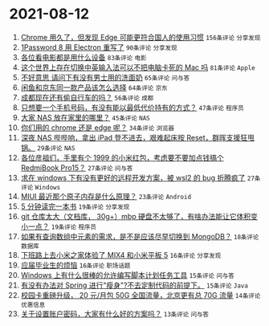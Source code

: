 # 2021-08-12

1. [Chrome 用久了，但发现 Edge 可能更符合国人的使用习惯](https://www.v2ex.com/t/795225) `156条评论` `分享发现`
1. [1Password 8 用 Electron 重写了](https://www.v2ex.com/t/795282) `90条评论` `分享发现`
1. [各位看电影都是用什么设备](https://www.v2ex.com/t/795228) `83条评论` `电影`
1. [这个世界上存在切换中英输入法可以不把电脑卡死的 Mac 吗](https://www.v2ex.com/t/795259) `81条评论` `Apple`
1. [不好意思 请问下有没有男士用的洗面奶](https://www.v2ex.com/t/795353) `65条评论` `问与答`
1. [闲鱼和京东同一款产品该怎么选择](https://www.v2ex.com/t/795283) `64条评论` `京东`
1. [成都现在还有偷自行车的吗？](https://www.v2ex.com/t/795295) `56条评论` `成都`
1. [只想要一个手机号码，有没有能以最低代价持有的方式？](https://www.v2ex.com/t/795272) `47条评论` `程序员`
1. [大家 NAS 放在家里的哪里？](https://www.v2ex.com/t/795387) `45条评论` `NAS`
1. [你们用的 chrome 还是 edge 呢？](https://www.v2ex.com/t/795245) `34条评论` `浏览器`
1. [深夜 NAS 哔哔响，拿出 iPad 登不进去，艰难起床按 Reset，群晖支援狂甩锅。](https://www.v2ex.com/t/795308) `29条评论` `NAS`
1. [各位彦祖们，手里有个 1999 的小米红包，考虑要不要加点钱搞个 RedmiBook Pro15？](https://www.v2ex.com/t/795348) `27条评论` `问与答`
1. [求在 windows 下有没有更好的远程开发方案，被 wsl2 的 bug 折腾疯了](https://www.v2ex.com/t/795304) `27条评论` `Windows`
1. [MIUI 最近那个原子内存是什么原理？](https://www.v2ex.com/t/795335) `23条评论` `Android`
1. [5 分钟读完一本书](https://www.v2ex.com/t/795302) `19条评论` `分享发现`
1. [git 仓库太大（文档库， 30g+）mbp 硬盘不太够了，有啥办法能让它体积变小一点？](https://www.v2ex.com/t/795284) `19条评论` `程序员`
1. [如果有查询数组中元素的需求，是不是应该尽早切换到 MongoDB？](https://www.v2ex.com/t/795373) `18条评论` `数据库`
1. [下班路上去小米之家体验了 MIX4 和小米平板 5](https://www.v2ex.com/t/795415) `16条评论` `分享发现`
1. [应届毕业生的烦恼](https://www.v2ex.com/t/795389) `16条评论` `职场话题`
1. [Windows 上有什么很棒的允许编写脚本计划任务工具](https://www.v2ex.com/t/795422) `15条评论` `问与答`
1. [有没有办法对 Spring 进行"瘦身"?不去定制代码的前提下。](https://www.v2ex.com/t/795275) `15条评论` `Java`
1. [校园卡重磅升级， 20 元/月包 50G 全国流量，北京更有总 70G 流量](https://www.v2ex.com/t/795347) `14条评论` `优惠信息`
1. [关于设置账户密码，大家有什么好的方案吗？](https://www.v2ex.com/t/795287) `13条评论` `问与答`
